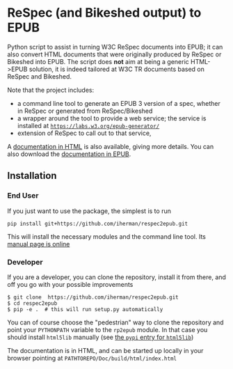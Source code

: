 # ReSpec (and Bikeshed output) to EPUB

Python script to assist in turning W3C ReSpec documents into EPUB; it can also convert HTML documents that were originally produced by ReSpec or Bikeshed into EPUB. The script does **not** aim at being a generic HTML->EPUB solution, it is indeed tailored at W3C TR documents based on ReSpec and Bikeshed.

Note that the project includes:

- a command line tool to generate an EPUB 3 version of a spec, whether in ReSpec or generated from ReSpec/Bikeshed
- a wrapper around the tool to provide a web service; the service is installed at [`https://labs.w3.org/epub-generator/`](https://labs.w3.org/epub-generator/)
- extension of ReSpec to call out to that service,

A [documentation in HTML](https://rawgit.com/iherman/respec2epub/master/Doc/build/html/index.html) is also available, giving more details. You can also download the [documentation in EPUB](https://github.com/iherman/respec2epub/blob/master/Doc/build/epub/respec2epub.epub?raw=true).

## Installation

### End User

If you just want to use the package, the simplest is to run

```
pip install git+https://github.com/iherman/respec2epub.git
```

This will install the necessary modules and the command line tool. Its [manual page is online](https://rawgit.com/iherman/respec2epub/master/Doc/build/html/manual.html)

### Developer

If you are a developer, you can clone the repository, install it from there, and off you go with your possible improvements

```
$ git clone  https://github.com/iherman/respec2epub.git
$ cd respec2epub
$ pip -e .  # this will run setup.py automatically
```

You can of course choose the "pedestrian" way to clone the repository and point your ``PYTHONPATH`` variable to the ``rp2epub`` module. In that case you should install ``html5lib`` manually (see [the ``pypi`` entry for ``html5lib``](https://pypi.python.org/pypi/html5lib))

The documentation is in HTML, and can be started up locally in your browser pointing at ``PATHTOREPO/Doc/build/html/index.html``
